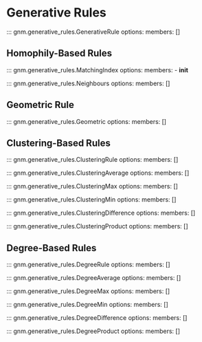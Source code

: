 # Generative Rules

::: gnm.generative_rules.GenerativeRule
    options:
        members: []

## Homophily-Based Rules

::: gnm.generative_rules.MatchingIndex
    options:
        members: 
            - __init__

::: gnm.generative_rules.Neighbours
    options:
        members: []

## Geometric Rule

::: gnm.generative_rules.Geometric
    options:
        members: []

## Clustering-Based Rules

::: gnm.generative_rules.ClusteringRule
    options:
        members: []

::: gnm.generative_rules.ClusteringAverage
    options:
        members: []

::: gnm.generative_rules.ClusteringMax
    options:
        members: []

::: gnm.generative_rules.ClusteringMin
    options:
        members: []

::: gnm.generative_rules.ClusteringDifference
    options:
        members: []

::: gnm.generative_rules.ClusteringProduct
    options:
        members: []

## Degree-Based Rules

::: gnm.generative_rules.DegreeRule
    options:
        members: []

::: gnm.generative_rules.DegreeAverage
    options:
        members: []

::: gnm.generative_rules.DegreeMax
    options:
        members: []

::: gnm.generative_rules.DegreeMin
    options:
        members: []

::: gnm.generative_rules.DegreeDifference
    options:
        members: []

::: gnm.generative_rules.DegreeProduct
    options:
        members: []